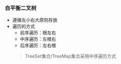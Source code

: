 ### 自平衡二叉树
- 遵循左小右大原则存放
- 遍历的方式
    - 前序遍历：根左右
    - 中序遍历：左根右
    - 后序遍历：左右根
    > TreeSet集合/TreeMap集合采用中序遍历方式